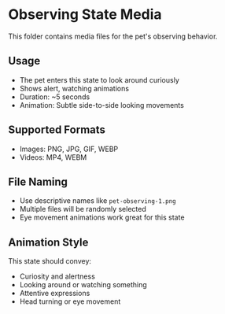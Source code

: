 # Observing State Media

This folder contains media files for the pet's observing behavior.

## Usage
- The pet enters this state to look around curiously
- Shows alert, watching animations
- Duration: ~5 seconds
- Animation: Subtle side-to-side looking movements

## Supported Formats
- Images: PNG, JPG, GIF, WEBP
- Videos: MP4, WEBM

## File Naming
- Use descriptive names like `pet-observing-1.png`
- Multiple files will be randomly selected
- Eye movement animations work great for this state

## Animation Style
This state should convey:
- Curiosity and alertness
- Looking around or watching something
- Attentive expressions
- Head turning or eye movement